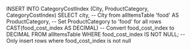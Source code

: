 INSERT INTO CategoryCostIndex (City, ProductCategory, CategoryCostIndex)
SELECT
city, -- City from allItemsTable
'food' AS ProductCategory, -- Set ProductCategory to 'food' for all rows
CAST(food_cost_index AS DECIMAL) -- Convert food_cost_index to DECIMAL
FROM
allItemsTable
WHERE
food_cost_index IS NOT NULL; -- Only insert rows where food_cost_index is not null
